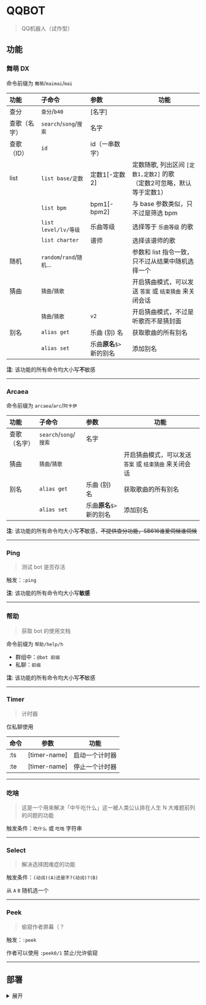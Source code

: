 # QQBOT

> QQ机器人（试作型）

## 功能

### 舞萌 DX

命令前缀为 `舞萌`/`maimai`/`mai`

| 功能     | 子命令                            | 参数               | 功能                                              |
|:-------|:-------------------------------|:-----------------|-------------------------------------------------|
| 查分     | `查分`/`b40`                     | [名字]             |                                                 |
| 查歌（名字） | `search`/`song`/`搜索` | 名字               |                                                 | 
| 查歌（ID） | `id`                           | id（一串数字）         |                                                 |
| list   | `list base/定数`                 | 定数1[-定数2]        | 定数随歌, 列出区间 `[定数1,定数2]` 的歌 <br/>（定数2可忽略，默认等于定数1） |
|        | `list bpm`                     | bpm1[-bpm2]      | 与 base 参数类似，只不过是筛选 bpm                          |
|        | `list level/lv/等级`             | 乐曲等级             | 选择等于 `乐曲等级` 的歌                                  |
|        | `list charter`                 | 谱师               | 选择该谱师的歌                                         |
| 随机     | `random`/`rand`/`随机`...        |                  | 参数和 list 指令一致，只不过从结果中随机选择一个                     |
| 猜曲     | `猜曲`/`猜歌`                      |                  | 开启猜曲模式，可以发送 `答案` 或 `结束猜曲` 来关闭会话                 |
|        | `猜曲`/`猜歌`                      | `v2`             | 开启猜曲模式，不过是听歌而不是猜封面                              |
| 别名     | `alias get`                    | 乐曲 (别) 名         | 获取歌曲的所有别名                                       |
|        | `alias set`                    | 乐曲**原名**`$>`新的别名 | 添加别名                                            |

**注**: 该功能的所有命令均大小写**不**敏感

---

### Arcaea


命令前缀为 `arcaea`/`arc`/`阿卡伊`

| 功能      | 子命令                   | 参数               | 功能                              |
|:--------|:----------------------|:-----------------|---------------------------------|
| 查歌（名字）  | `search`/`song`/`搜索`  | 名字               |                                 | 
| 猜曲      | `猜曲`/`猜歌`             |                  | 开启猜曲模式，可以发送 `答案` 或 `结束猜曲` 来关闭会话 |
| 别名      | `alias get`           | 乐曲 (别) 名         | 获取歌曲的所有别名                       |
|         | `alias set`           | 乐曲**原名**`$>`新的别名 | 添加别名                            |

**注**: 该功能的所有命令均大小写**不**敏感，~~不提供查分功能，SB616谁爱伺候谁伺候~~

---

### Ping

> 测试 bot 是否存活

  触发：`:ping`

**注**: 该功能的所有命令均大小写**敏感**

---

### 帮助

> 获取 bot 的使用文档

命令前缀为 `帮助/help/h`

- 群组中：`@bot 前缀`
- 私聊：`前缀`

**注**: 该功能的所有命令均大小写**不**敏感

---

### Timer

> 计时器

仅私聊使用

| 命令    | 参数            | 功能       |
|-------|---------------|----------|
| :ts   |  [timer-name] | 启动一个计时器  |
| :te   | [timer-name]  | 停止一个计时器  |

---

### 吃啥

> 这是一个用来解决「中午吃什么」这一被人类公认排在人生 N 大难题前列的问题的功能

触发条件：`吃什么` 或 `吃啥` 字符串

---

### Select

> 解决选择困难症的功能

触发条件：`(动词)(A)还是不?(动词)?(B)`

从 `A` `B` 随机选一个

---

### Peek

> 偷窥作者屏幕（？

触发：`:peek`

作者可以使用 `:peek0/1` 禁止/允许偷窥

---

## 部署

<details>
<summary> 展开 </summary>

1. 部署 mcl
2. 在 mcl 里登陆 bot
3. 改 App.config
4. 配置数据库 (entity framework标准操作)
5. 运行，命令行参数如下（顺序敏感）：
   1. [Mirai-API-http](https://github.com/project-mirai/mirai-api-http) 的服务地址，如 `http://127.0.0.1:8080`
   2. bot 的账号，如 `123456789`
   3. Mirai-API-http 的认证密钥，如 <https://github.com/project-mirai/mirai-api-http#settingyml%E6%A8%A1%E6%9D%BF> 中的 `verifyKey`

</details>
